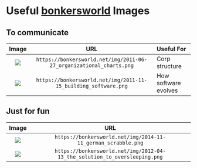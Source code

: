 # Useful [bonkersworld](https://bonkersworld.net/) Images

## To communicate
Image|URL|Useful For
:-:|:-:|:--
![](https://bonkersworld.net/img/2011-06-27_organizational_charts.png)|`https://bonkersworld.net/img/2011-06-27_organizational_charts.png`|Corp structure
![](https://bonkersworld.net/img/2011-11-15_building_software.png)|`https://bonkersworld.net/img/2011-11-15_building_software.png`|How software evolves

## Just for fun
Image|URL
:-:|:-:
![](https://bonkersworld.net/img/2014-11-11_german_scrabble.png)|`https://bonkersworld.net/img/2014-11-11_german_scrabble.png`
![](https://bonkersworld.net/img/2012-04-13_the_solution_to_oversleeping.png)|`https://bonkersworld.net/img/2012-04-13_the_solution_to_oversleeping.png`
